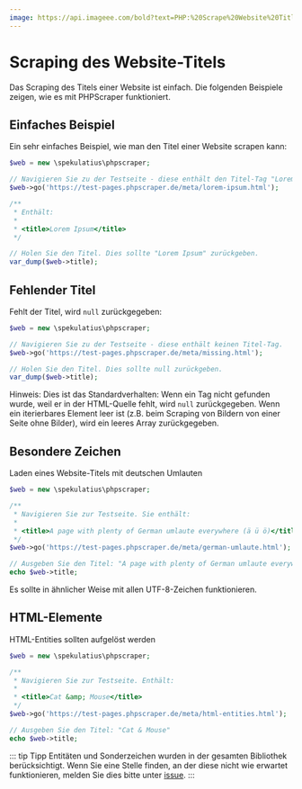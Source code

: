 ```yaml
---
image: https://api.imageee.com/bold?text=PHP:%20Scrape%20Website%20Title&bg_image=https://images.unsplash.com/photo-1542762933-ab3502717ce7
---
```


# Scraping des Website-Titels

Das Scraping des Titels einer Website ist einfach. Die folgenden Beispiele zeigen, wie es mit PHPScraper funktioniert.


## Einfaches Beispiel

Ein sehr einfaches Beispiel, wie man den Titel einer Website scrapen kann:

```PHP
$web = new \spekulatius\phpscraper;

// Navigieren Sie zu der Testseite - diese enthält den Titel-Tag "Lorem Ipsum"
$web->go('https://test-pages.phpscraper.de/meta/lorem-ipsum.html');

/**
 * Enthält:
 *
 * <title>Lorem Ipsum</title>
 */

// Holen Sie den Titel. Dies sollte "Lorem Ipsum" zurückgeben.
var_dump($web->title);
```


## Fehlender Titel

Fehlt der Titel, wird `null` zurückgegeben:

```PHP
$web = new \spekulatius\phpscraper;

// Navigieren Sie zu der Testseite - diese enthält keinen Titel-Tag.
$web->go('https://test-pages.phpscraper.de/meta/missing.html');

// Holen Sie den Titel. Dies sollte null zurückgeben.
var_dump($web->title);
```

Hinweis: Dies ist das Standardverhalten: Wenn ein Tag nicht gefunden wurde, weil er in der HTML-Quelle fehlt, wird `null` zurückgegeben. Wenn ein iterierbares Element leer ist (z.B. beim Scraping von Bildern von einer Seite ohne Bilder), wird ein leeres Array zurückgegeben.


## Besondere Zeichen

Laden eines Website-Titels mit deutschen Umlauten

```PHP
$web = new \spekulatius\phpscraper;

/**
 * Navigieren Sie zur Testseite. Sie enthält:
 *
 * <title>A page with plenty of German umlaute everywhere (ä ü ö)</title>
 */
$web->go('https://test-pages.phpscraper.de/meta/german-umlaute.html');

// Ausgeben Sie den Titel: "A page with plenty of German umlaute everywhere (ä ü ö)"
echo $web->title;
```

Es sollte in ähnlicher Weise mit allen UTF-8-Zeichen funktionieren.


## HTML-Elemente

HTML-Entities sollten aufgelöst werden

```PHP
$web = new \spekulatius\phpscraper;

/**
 * Navigieren Sie zur Testseite. Enthält:
 *
 * <title>Cat &amp; Mouse</title>
 */
$web->go('https://test-pages.phpscraper.de/meta/html-entities.html');

// Ausgeben Sie den Titel: "Cat & Mouse"
echo $web->title;
```

::: tip Tipp
Entitäten und Sonderzeichen wurden in der gesamten Bibliothek berücksichtigt. Wenn Sie eine Stelle finden, an der diese nicht wie erwartet funktionieren, melden Sie dies bitte unter [issue](https://github.com/spekulatius/PHPScraper/issues).
:::
